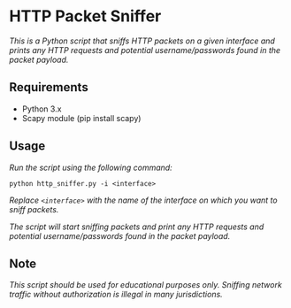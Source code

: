 # HTTP Packet Sniffer

*This is a Python script that sniffs HTTP packets on a given interface and prints any HTTP requests and potential username/passwords found in the packet payload.*

## Requirements

- Python 3.x
- Scapy module (pip install scapy)

## Usage
*Run the script using the following command:*
```
python http_sniffer.py -i <interface>
```

*Replace `<interface>` with the name of the interface on which you want to sniff packets.*

*The script will start sniffing packets and print any HTTP requests and potential username/passwords found in the packet payload.*

## Note
*This script should be used for educational purposes only. Sniffing network traffic without authorization is illegal in many jurisdictions.*